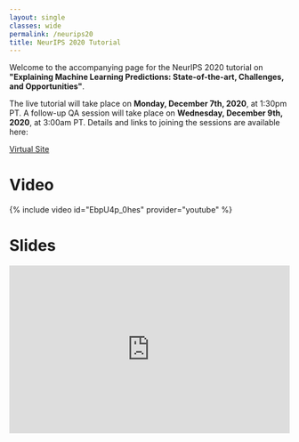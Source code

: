 ```yaml
---
layout: single
classes: wide
permalink: /neurips20
title: NeurIPS 2020 Tutorial
---
```


Welcome to the accompanying page for the NeurIPS 2020 tutorial on **"Explaining Machine Learning Predictions: State-of-the-art, Challenges, and Opportunities"**.

The live tutorial will take place on **Monday, December 7th, 2020**, at 1:30pm PT. A follow-up QA session will take place on **Wednesday, December 9th, 2020**, at 3:00am PT. Details and links to joining the sessions are available here:

<a class="btn btn--primary" href="https://neurips.cc/virtual/2020/public/tutorial_59e711d152de7bec7304a8c2ecaf9f0f.html">Virtual Site</a>



# Video

{% include video id="EbpU4p_0hes" provider="youtube" %}

<!-- <iframe width="560" height="315" src="https://www.youtube.com/embed/EbpU4p_0hes" frameborder="0" allow="accelerometer; autoplay; clipboard-write; encrypted-media; gyroscope; picture-in-picture" allowfullscreen></iframe> -->

# Slides

<div style="position: relative;    width: 100%;    padding-top: 60%;    overflow: hidden;">
    <iframe src="https://docs.google.com/presentation/d/e/2PACX-1vRXRfXCI_tuynZHD6wkoHO2TNh3WVPK1Q0IkEzWdHAtzm5jEEbMWbvS5eAvFeJuFS0IO01qLMGi7diT/embed?start=false&loop=false&delayms=3000" frameborder="0" width="640" height="389" allowfullscreen="true" mozallowfullscreen="true" webkitallowfullscreen="true" style="position: absolute;    top: 0;    left: 0;    width: 100%;    height: 100%;"></iframe>

</div>